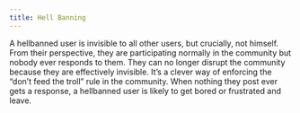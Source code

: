 ```yaml
---
title: Hell Banning
---
```


A hellbanned user is invisible to all other users, but crucially, not himself.
From their perspective, they are participating normally in the community but
nobody ever responds to them. They can no longer disrupt the community because
they are effectively invisible. It’s a clever way of enforcing the “don’t feed
the troll” rule in the community. When nothing they post ever gets a response,
a hellbanned user is likely to get bored or frustrated and leave.

